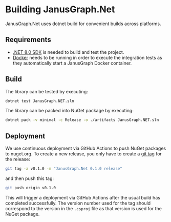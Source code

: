 # Building JanusGraph.Net

JanusGraph.Net uses dotnet build for convenient builds across platforms.

## Requirements

* [.NET 8.0 SDK][dotnet-sdk] is needed to build and test the project.
* [Docker][docker] needs to be running in order to execute the integration tests as they automatically start a
JanusGraph Docker container.

## Build

The library can be tested by executing:

```sh
dotnet test JanusGraph.NET.sln
```

The library can be packed into NuGet package by executing:

```sh
dotnet pack -v minimal -c Release -o ./artifacts JanusGraph.NET.sln
```

## Deployment

We use continuous deployment via GitHub Actions to push NuGet packages to nuget.org.
To create a new release, you only have to create a [git tag][git-tag] for the
release:

```sh
git tag -a v0.1.0 -m "JanusGraph.Net 0.1.0 release"
```

and then push this tag:

```sh
git push origin v0.1.0
```

This will trigger a deployment via GitHub Actions after the usual build has completed
successfully.
The version number used for the tag should correspond to the version in the
`.csproj` file as that version is used for the NuGet package.

[dotnet-sdk]: https://dotnet.microsoft.com/en-us/download/dotnet
[docker]: https://www.docker.com/
[git-tag]: https://git-scm.com/book/en/v2/Git-Basics-Tagging
